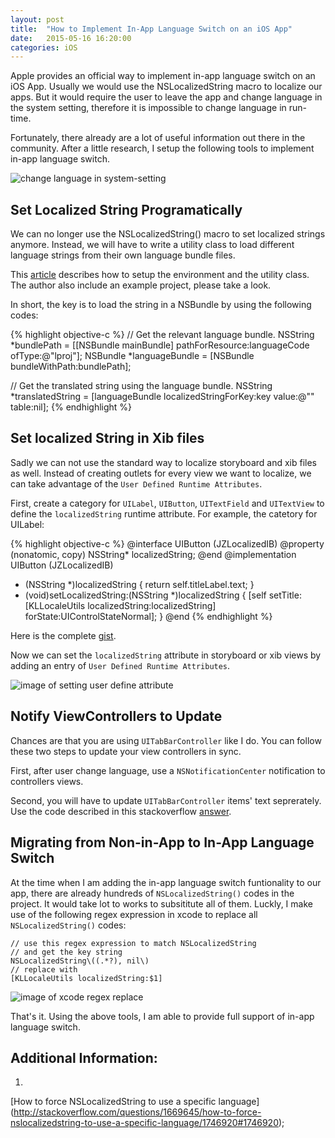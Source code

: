 ```yaml
---
layout: post
title:  "How to Implement In-App Language Switch on an iOS App"
date:   2015-05-16 16:20:00
categories: iOS
---
```


Apple provides an official way to implement in-app language switch on an
iOS App. Usually we would use the NSLocalizedString macro to localize our
apps. But it would require the user to leave the app and change language in the system setting, therefore it is impossible to change language in run-time.

Fortunately, there already are a lot of useful information out there in the community. After a little research, I setup the following tools to implement in-app language switch.

![change language in system-setting]({{site.url}}/images/ios-change-language.png)

## Set Localized String Programatically

We can no longer use the NSLocalizedString() macro to set localized strings anymore.
Instead, we will have to write a utility class to load different language
strings from their own language bundle files. 

This
[article](http://createdineden.com/blog/2014/december/12/language-changer-in-app-language-selection-in-ios/) describes how to setup the environment and the utility class. The author also include an example project, please take a look. 

In short, the key is to load the string in a NSBundle by using the following
codes:

{% highlight objective-c %}
// Get the relevant language bundle.
NSString *bundlePath = [[NSBundle mainBundle]
pathForResource:languageCode ofType:@"lproj"];
NSBundle *languageBundle = [NSBundle bundleWithPath:bundlePath];
            
// Get the translated string using the language bundle.
NSString *translatedString = [languageBundle
localizedStringForKey:key value:@"" table:nil];
{% endhighlight %}

## Set localized String in Xib files

Sadly we can not use the standard way to localize storyboard and xib files as
well. Instead of creating outlets for every view we want to localize, we can
take advantage of the `User Defined Runtime Attributes`.

First, create a category for `UILabel`, `UIButton`, `UITextField` and 
`UITextView` to define the `localizedString` runtime attribute. For example,
the catetory for UILabel:

{% highlight objective-c %}
@interface UIButton (JZLocalizedIB)
@property (nonatomic, copy) NSString* localizedString;
@end
@implementation UIButton (JZLocalizedIB)
- (NSString *)localizedString {
      return self.titleLabel.text;
}
- (void)setLocalizedString:(NSString *)localizedString {
      [self setTitle:[KLLocaleUtils localizedString:localizedString]
      forState:UIControlStateNormal];
}
@end
{% endhighlight %}

Here is the complete
[gist](https://gist.github.com/haojianzong/35619027a1e60754cf99).

Now we can set the `localizedString` attribute in storyboard or xib views by
adding an entry of `User Defined Runtime Attributes`.

![image of setting user define attribute]({{site.url}}/images/set-user-define-runtime-attributes.png)

## Notify ViewControllers to Update

Chances are that you are using `UITabBarController` like I do. You can follow
these two steps to update your view controllers in sync.

First, after user change language, use a `NSNotificationCenter` notification to  controllers views.

Second, you will have to update `UITabBarController` items' text seprerately. Use the code described in this
stackoverflow
[answer](http://stackoverflow.com/questions/26683260/reload-tabbarcontroller-after-switching-language).

## Migrating from Non-in-App to In-App Language Switch

At the time when I am adding the in-app language switch funtionality to our app,
there are already hundreds of `NSLocalizedString()` codes in the project. It
would take lot to works to subsititute all of them. Luckly, I make use
of the following regex expression in xcode to replace all
`NSLocalizedString()` codes:

```
// use this regex expression to match NSLocalizedString
// and get the key string
NSLocalizedString\((.*?), nil\)
// replace with
[KLLocaleUtils localizedString:$1]
```

![image of xcode regex replace]({{site.url}}/images/xcode-regex-replace.png)

That's it. Using the above tools, I am able to provide full support of in-app
language switch.

## Additional Information:
1.
[How to force NSLocalizedString to use a specific language] (http://stackoverflow.com/questions/1669645/how-to-force-nslocalizedstring-to-use-a-specific-language/1746920#1746920);
